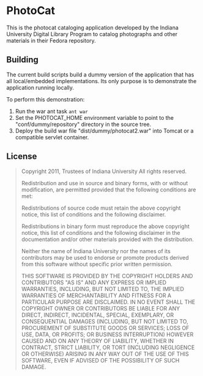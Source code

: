 PhotoCat
=======

This is the photocat cataloging application developed by the 
Indiana University Digital Library Program to catalog photographs
and other materials in their Fedora repository.

Building
--------

The current build scripts build a dummy version of the application that
has all local/embedded implementations.  Its only purpose is to demonstrate
the application running locally.

To perform this demonstration:

1. Run the war ant task
`ant war`
2. Set the PHOTOCAT_HOME environment variable to point to the 
   "conf/dummy/repository" directory in the source tree.
3. Deploy the build war file "dist/dummy/photocat2.war" into
   Tomcat or a compatible servlet container.

License
-------

 > Copyright 2011, Trustees of Indiana University
 > All rights reserved.
 >
 > Redistribution and use in source and binary forms, with or without
 > modification, are permitted provided that the following conditions are met:
 >
 >   Redistributions of source code must retain the above copyright notice,
 >   this list of conditions and the following disclaimer.
 >  
 >   Redistributions in binary form must reproduce the above copyright notice,
 >   this list of conditions and the following disclaimer in the documentation
 >   and/or other materials provided with the distribution.
 >  
 >   Neither the name of Indiana University nor the names of its
 >   contributors may be used to endorse or promote products derived from this
 >   software without specific prior written permission.
 >  
 > THIS SOFTWARE IS PROVIDED BY THE COPYRIGHT HOLDERS AND CONTRIBUTORS "AS IS"
 > AND ANY EXPRESS OR IMPLIED WARRANTIES, INCLUDING, BUT NOT LIMITED TO, THE
 > IMPLIED WARRANTIES OF MERCHANTABILITY AND FITNESS FOR A PARTICULAR PURPOSE
 > ARE DISCLAIMED. IN NO EVENT SHALL THE COPYRIGHT OWNER OR CONTRIBUTORS BE
 > LIABLE FOR ANY DIRECT, INDIRECT, INCIDENTAL, SPECIAL, EXEMPLARY, OR
 > CONSEQUENTIAL DAMAGES (INCLUDING, BUT NOT LIMITED TO, PROCUREMENT OF
 > SUBSTITUTE GOODS OR SERVICES; LOSS OF USE, DATA, OR PROFITS; OR BUSINESS
 > INTERRUPTION) HOWEVER CAUSED AND ON ANY THEORY OF LIABILITY, WHETHER IN
 > CONTRACT, STRICT LIABILITY, OR TORT (INCLUDING NEGLIGENCE OR OTHERWISE)
 > ARISING IN ANY WAY OUT OF THE USE OF THIS SOFTWARE, EVEN IF ADVISED OF THE
 > POSSIBILITY OF SUCH DAMAGE. 
